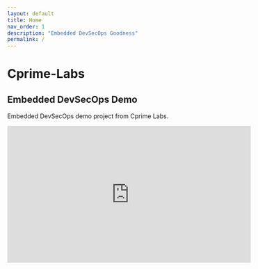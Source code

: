 ```yaml
---
layout: default
title: Home
nav_order: 1
description: "Embedded DevSecOps Goodness"
permalink: /
---
```


# Cprime-Labs

## Embedded DevSecOps Demo

Embedded DevSecOps demo project from Cprime Labs.

<iframe width="560" height="315" src="https://www.youtube.com/embed/fekjf8FuGA0" title="YouTube video player" frameborder="0" allow="accelerometer; autoplay; clipboard-write; encrypted-media; gyroscope; picture-in-picture" allowfullscreen></iframe>
